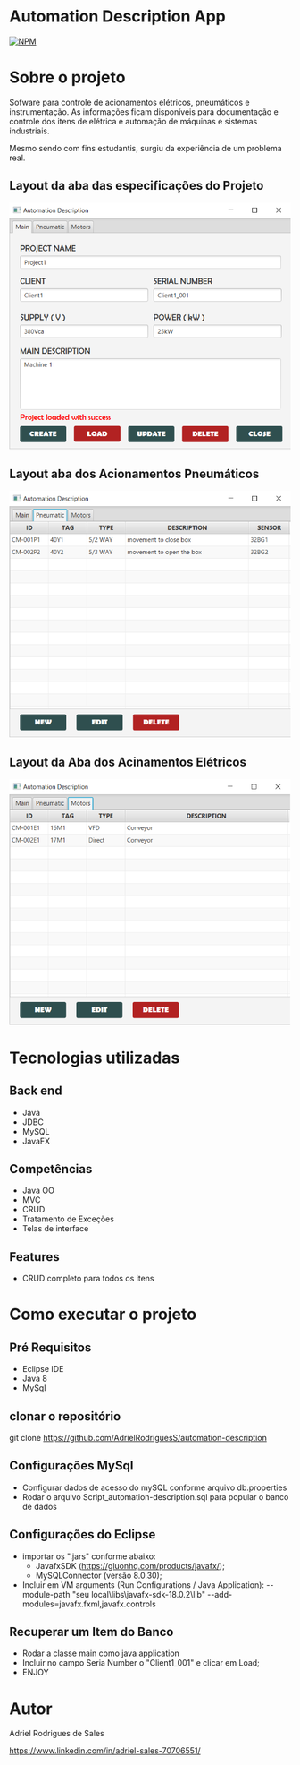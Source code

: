 # Automation Description App

[![NPM](https://img.shields.io/npm/l/react)](https://github.com/AdrielRodriguesS/automation-description/blob/main/LICENCE)

# Sobre o projeto

Sofware para controle de acionamentos elétricos, pneumáticos e instrumentação.
As informações ficam disponíveis para documentação e controle dos itens de elétrica e automação de máquinas e sistemas industriais.

Mesmo sendo com fins estudantis, surgiu da experiência de um problema real.

## Layout da aba das especificações do Projeto
![Aba Principal](https://github.com/AdrielRodriguesS/automation-description/blob/main/assets/Main_Tab.png)

## Layout aba dos Acionamentos Pneumáticos
![Aba Acionamentos Pneumaticos](https://github.com/AdrielRodriguesS/automation-description/blob/main/assets/Pneumatic_tab.png)

## Layout da Aba dos Acinamentos Elétricos
![Aba Acionamentos Elétricos](https://github.com/AdrielRodriguesS/automation-description/blob/main/assets/Motor_tab.png)

# Tecnologias utilizadas
## Back end
- Java
- JDBC
- MySQL
- JavaFX

## Competências
- Java OO
- MVC
- CRUD
- Tratamento de Exceções
- Telas de interface

## Features
- CRUD completo para todos os itens

# Como executar o projeto

## Pré Requisitos
- Eclipse IDE
- Java 8
- MySql

## clonar o repositório
git clone https://github.com/AdrielRodriguesS/automation-description

## Configurações MySql
- Configurar dados de acesso do mySQL conforme arquivo db.properties
- Rodar o arquivo Script_automation-description.sql para popular o banco de dados

## Configurações do Eclipse
- importar os ".jars" conforme abaixo:
  - JavafxSDK (https://gluonhq.com/products/javafx/);
  - MySQLConnector (versão 8.0.30);
- Incluir em VM arguments (Run Configurations / Java Application): --module-path "seu local\libs\javafx-sdk-18.0.2\lib" --add-modules=javafx.fxml,javafx.controls

## Recuperar um Item do Banco
- Rodar a classe main como java application
- Incluir no campo Seria Number o "Client1_001" e clicar em Load;
- ENJOY

# Autor

Adriel Rodrigues de Sales

https://www.linkedin.com/in/adriel-sales-70706551/
